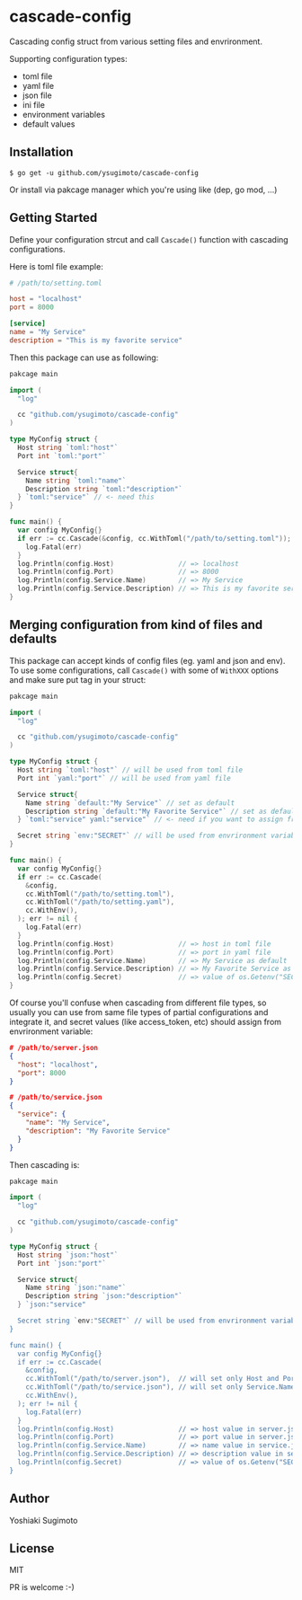 # cascade-config

Cascading config struct from various setting files and envrironment.

Supporting configuration types:

- toml file
- yaml file
- json file
- ini file
- environment variables
- default values

## Installation

```
$ go get -u github.com/ysugimoto/cascade-config
```

Or install via pakcage manager which you're using like (dep, go mod, ...)

## Getting Started

Define your configuration strcut and call `Cascade()` function with cascading configurations.

Here is toml file example:

```toml
# /path/to/setting.toml

host = "localhost"
port = 8000

[service]
name = "My Service"
description = "This is my favorite service"
```

Then this package can use as following:

```Go
pakcage main

import (
  "log"

  cc "github.com/ysugimoto/cascade-config"
)

type MyConfig struct {
  Host string `toml:"host"`
  Port int `toml:"port"`

  Service struct{
    Name string `toml:"name"`
    Description string `toml:"description"`
  } `toml:"service"` // <- need this
}

func main() {
  var config MyConfig{}
  if err := cc.Cascade(&config, cc.WithToml("/path/to/setting.toml")); err != nil {
    log.Fatal(err)
  }
  log.Println(config.Host)                // => localhost
  log.Println(config.Port)                // => 8000
  log.Println(config.Service.Name)        // => My Service
  log.Println(config.Service.Description) // => This is my favorite service
}
```

## Merging configuration from kind of files and defaults

This package can accept kinds of config files (eg. yaml and json and env).
To use some configurations, call `Cascade()` with some of `WithXXX` options and make sure put tag in your struct:

```Go
pakcage main

import (
  "log"

  cc "github.com/ysugimoto/cascade-config"
)

type MyConfig struct {
  Host string `toml:"host"` // will be used from toml file
  Port int `yaml:"port"` // will be used from yaml file

  Service struct{
    Name string `default:"My Service"` // set as default
    Description string `default:"My Favorite Service"` // set as default
  } `toml:"service" yaml:"service"` // <- need if you want to assign from multiple files

  Secret string `env:"SECRET"` // will be used from envrironment variable
}

func main() {
  var config MyConfig{}
  if err := cc.Cascade(
    &config,
    cc.WithToml("/path/to/setting.toml"),
    cc.WithToml("/path/to/setting.yaml"),
    cc.WithEnv(),
  ); err != nil {
    log.Fatal(err)
  }
  log.Println(config.Host)                // => host in toml file
  log.Println(config.Port)                // => port in yaml file 
  log.Println(config.Service.Name)        // => My Service as default
  log.Println(config.Service.Description) // => My Favorite Service as default
  log.Println(config.Secret)              // => value of os.Getenv("SECRET")
}
```

Of course you'll confuse when cascading from different file types, so usually you can use from same file types of partial configurations and integrate it, and secret values (like access_token, etc) should assign from envrironment variable:

```json
# /path/to/server.json
{
  "host": "localhost",
  "port": 8000
}

# /path/to/service.json
{
  "service": {
    "name": "My Service",
    "description": "My Favorite Service"
  }
}
```

Then cascading is:

```Go
pakcage main

import (
  "log"

  cc "github.com/ysugimoto/cascade-config"
)

type MyConfig struct {
  Host string `json:"host"`
  Port int `json:"port"`

  Service struct{
    Name string `json:"name"`
    Description string `json:"description"`
  } `json:"service"

  Secret string `env:"SECRET"` // will be used from envrironment variable
}

func main() {
  var config MyConfig{}
  if err := cc.Cascade(
    &config,
    cc.WithToml("/path/to/server.json"),  // will set only Host and Port
    cc.WithToml("/path/to/service.json"), // will set only Service.Name and Service.Description
    cc.WithEnv(),
  ); err != nil {
    log.Fatal(err)
  }
  log.Println(config.Host)                // => host value in server.json
  log.Println(config.Port)                // => port value in server.json
  log.Println(config.Service.Name)        // => name value in service.json
  log.Println(config.Service.Description) // => description value in service.json
  log.Println(config.Secret)              // => value of os.Getenv("SECRET")
}
```

## Author

Yoshiaki Sugimoto

## License

MIT



PR is welcome :-)
